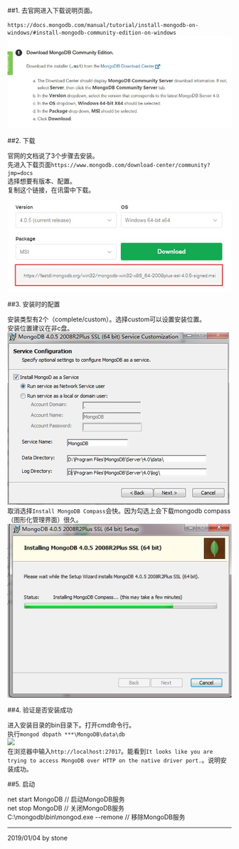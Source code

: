 ##1. 去官网进入下载说明页面。

`https://docs.mongodb.com/manual/tutorial/install-mongodb-on-windows/#install-mongodb-community-edition-on-windows`
![](../../image/db/mongodb/explain.jpg)

##2. 下载

官网的文档说了3个步骤去安装。  
先进入下载页面`https://www.mongodb.com/download-center/community?jmp=docs`  
选择想要有版本、配置。  
复制这个链接，在讯雷中下载。  

![](../../image/db/mongodb/download.jpg)

##3. 安装时的配置

安装类型有2个（complete/custom）。选择custom可以设置安装位置。  
安装位置建议在非c盘。  
![](../../image/db/mongodb/install.jpg)  
取消选择`Install MongoDB Compass`会快。因为勾选上会下载mongodb compass（图形化管理界面）很久。  
![](../../image/db/mongodb/compass.jpg)  


##4. 验证是否安装成功

进入安装目录的bin目录下。打开cmd命令行。  
执行`mongod dbpath ***\MongoDB\data\db`  
![](../../image/db/mongodb/start.jpg)  
在浏览器中输入`http://localhost:27017`。能看到`It looks like you are trying to access MongoDB over HTTP on the native driver port.`。说明安装成功。  

##5. 启动

net start MongoDB // 启动MongoDB服务  
net stop MongoDB // 关闭MongoDB服务  
C:\mongodb\bin\mongod.exe --remone // 移除MongoDB服务  

---

2019/01/04 by stone
